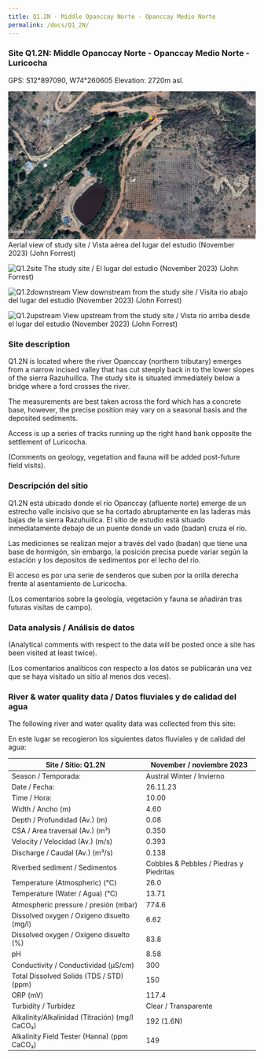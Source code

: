 ```yaml
---
title: Q1.2N - Middle Opanccay Norte - Opanccay Medio Norte
permalink: /docs/Q1_2N/
---
```



### Site Q1.2N: Middle Opanccay Norte - Opanccay Medio Norte - Luricocha

GPS: S12°897090, W74°260605
Elevation: 2720m asl.


![Q1.2](/assets/sites/Q1.2N.jpg)
Aerial view of study site / Vista aérea del lugar del estudio (November 2023) (John Forrest)


![Q1.2site](/assets/sites/Q1.2Nsite.JPG)
The study site / El lugar del estudio (November 2023) (John Forrest)


![Q1.2downstream](/assets/sites/Q1.2Ndownstream.JPG)
View downstream from the study site / Visita rio abajo del lugar del estudio (November 2023) (John Forrest)


![Q1.2upstream](/assets/sites/Q1.2Nupstream.JPG)
View upstream from the study site / Vista rio arriba desde el lugar del estudio (November 2023) (John Forrest)


### Site description

Q1.2N is located where the river Opanccay (northern tributary) emerges from a narrow incised valley that has cut steeply back in to the lower slopes of the sierra Razuhuillca. The study site is situated immediately below a bridge where a ford crosses the river.

The measurements are best taken across the ford which has a concrete base, however, the precise position may vary on a seasonal basis and the deposited sediments.

Access is up a series of tracks running up the right hand bank opposite the settlement of Luricocha.

(Comments on geology, vegetation and fauna will be added post-future field visits).


### Descripción del sitio

Q1.2N está ubicado donde el río Opanccay (afluente norte) emerge de un estrecho valle incisivo que se ha cortado abruptamente en las laderas más bajas de la sierra Razuhuillca. El sitio de estudio está situado inmediatamente debajo de un puente donde un vado (badan) cruza el río.

Las mediciones se realizan mejor a través del vado (badan) que tiene una base de hormigón, sin embargo, la posición precisa puede variar según la estación y los depositos de sedimentos por el lecho del rio.

El acceso es por una serie de senderos que suben por la orilla derecha frente al asentamiento de Luricocha.

(Los comentarios sobre la geología, vegetación y fauna se añadirán tras futuras visitas de campo).


### Data analysis / Análisis de datos

(Analytical comments with respect to the data will be posted once a site has been visited at least twice).

(Los comentarios analíticos con respecto a los datos se publicarán una vez que se haya visitado un sitio al menos dos veces).


### River & water quality data / Datos fluviales y de calidad del agua

The following river and water quality data was collected from this site:

En este lugar se recogieron los siguientes datos fluviales y de calidad del agua:

|     Site / Sitio: Q1.2N                                  |     November / noviembre 2023                  |
|----------------------------------------------------------|------------------------------------------------|
|     Season / Temporada:                                  |     Austral Winter / Invierno                  |
|     Date / Fecha:                                        |     26.11.23                                   |
|     Time / Hora:                                         |     10.00                                      |
|     Width / Ancho (m)                                    |     4.60                                       |
|     Depth / Profundidad (Av.) (m)                        |     0.08                                       |
|     CSA / Area traversal (Av.) (m²)                      |     0.350                                      |
|     Velocity / Velocidad    (Av.) (m/s)                  |     0.393                                      |
|     Discharge / Caudal (Av.) (m³/s)                      |     0.138                                      |
|     Riverbed sediment / Sedimentos                       |     Cobbles & Pebbles / Piedras y Piedritas    |
|     Temperature (Atmospheric) (°C)                       |     26.0                                       |
|     Temperature (Water / Agua) (°C)                      |     13.71                                      |
|     Atmospheric pressure / presión (mbar)                |     774.6                                      |
|     Dissolved oxygen /  Oxigeno disuelto (mg/l)          |     6.62                                       |
|     Dissolved oxygen / Oxigeno disuelto (%)              |     83.8                                       |
|     pH                                                   |     8.58                                       |
|     Conductivity / Conductividad (µS/cm)                 |     300                                        |
|     Total Dissolved Solids (TDS / STD)  (ppm)            |     150                                        |
|     ORP (mV)                                             |     117.4                                      |
|     Turbidity / Turbidez                                 |     Clear / Transparente                       |
|     Alkalinity/Alkalinidad   (Titración) (mg/l CaCO₃)    |     192 (1.6N)                                 |
|     Alkalinity Field Tester (Hanna) (ppm CaCO₃)          |     149                                        |

